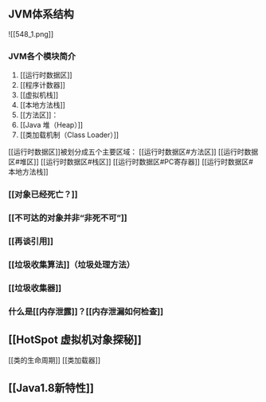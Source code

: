 ## JVM体系结构
![[548_1.png]]
### JVM各个模块简介
1. [[运行时数据区]]
2. [[程序计数器]]
3. [[虚拟机栈]]
4. [[本地方法栈]]
5. [[方法区]]：
6. [[Java 堆（Heap）]]
7. [[类加载机制（Class Loader）]]

[[运行时数据区]]被划分成五个主要区域：
[[运行时数据区#方法区]]
[[运行时数据区#堆区]]
[[运行时数据区#栈区]]
[[运行时数据区#PC寄存器]]
[[运行时数据区#本地方法栈]]

### [[对象已经死亡？]]
### [[不可达的对象并非“非死不可”]]
### [[再谈引用]]
### [[垃圾收集算法]]（垃圾处理方法）
### [[垃圾收集器]]
### 什么是[[内存泄露]]？[[内存泄漏如何检查]]

## [[HotSpot 虚拟机对象探秘]]

[[类的生命周期]]
[[类加载器]]


## [[Java1.8新特性]]


